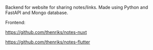 Backend for website for sharing notes/links.
Made using Python and FastAPI and Mongo database.

Frontend:

https://github.com/thenriks/notes-nuxt

https://github.com/thenriks/notes-flutter
